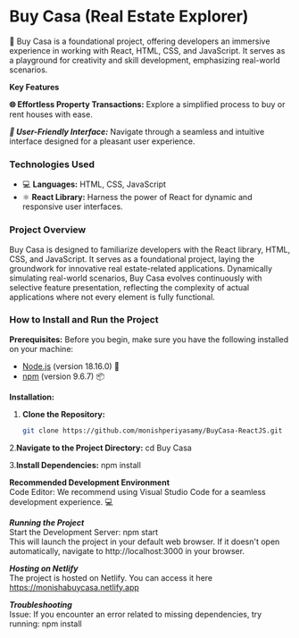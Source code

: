 # **Buy Casa (Real Estate Explorer)**

🏡 Buy Casa is a foundational project, offering developers an immersive experience in working with React, HTML, CSS, and JavaScript. It serves as a playground for creativity and skill development, emphasizing real-world scenarios.

 **Key Features**

**🌐 Effortless Property Transactions:** Explore a simplified process to buy or rent houses with ease.

***🚀 User-Friendly Interface:*** Navigate through a seamless and intuitive interface designed for a pleasant user experience.

### Technologies Used

- 💻 **Languages:** HTML, CSS, JavaScript
- ⚛️ **React Library:** Harness the power of React for dynamic and responsive user interfaces.

### Project Overview

Buy Casa is designed to familiarize developers with the React library, HTML, CSS, and JavaScript. It serves as a foundational project, laying the groundwork for innovative real estate-related applications. Dynamically simulating real-world scenarios, Buy Casa evolves continuously with selective feature presentation, reflecting the complexity of actual applications where not every element is fully functional.

### How to Install and Run the Project

**Prerequisites:**
Before you begin, make sure you have the following installed on your machine:

- [Node.js](https://nodejs.org/) (version 18.16.0) 🚀
- [npm](https://www.npmjs.com/) (version 9.6.7) 📦

**Installation:**

1. **Clone the Repository:**
   ```bash
   git clone https://github.com/monishperiyasamy/BuyCasa-ReactJS.git


2.**Navigate to the Project Directory:**
cd Buy Casa

3.**Install Dependencies:**
npm install

**Recommended Development Environment**  
Code Editor: We recommend using Visual Studio Code for a seamless development experience. 💻


***Running the Project***  
Start the Development Server: npm start  
This will launch the project in your default web browser. If it doesn't open automatically, navigate to http://localhost:3000 in your browser.

***Hosting on Netlify***  
The project is hosted on Netlify. You can access it here https://monishabuycasa.netlify.app

***Troubleshooting***  
Issue: If you encounter an error related to missing dependencies, try running:
npm install


